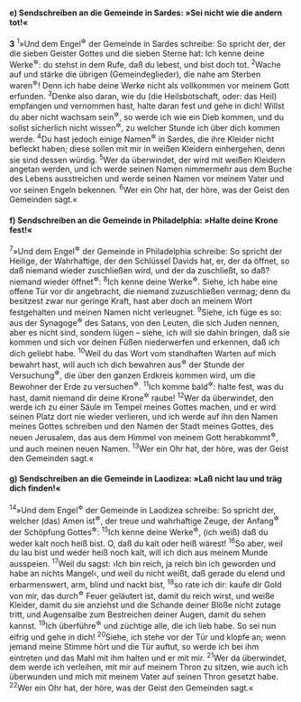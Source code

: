 #### e) Sendschreiben an die Gemeinde in Sardes: »Sei nicht wie die andern tot!«

__3__
<sup>1</sup>»Und dem Engel<sup title="1,20">&#x2732;</sup> der Gemeinde in Sardes schreibe: So spricht der, der die sieben Geister Gottes und die sieben Sterne hat: Ich kenne deine Werke<sup title="2,2">&#x2732;</sup>: du stehst in dem Rufe, daß du lebest, und bist doch tot.
<sup>2</sup>Wache auf und stärke die übrigen (Gemeindeglieder), die nahe am Sterben waren<sup title="oder: sind">&#x2732;</sup>! Denn ich habe deine Werke nicht als vollkommen vor meinem Gott erfunden.
<sup>3</sup>Denke also daran, wie du (die Heilsbotschaft, oder: das Heil) empfangen und vernommen hast, halte daran fest und gehe in dich! Willst du aber nicht wachsam sein<sup title="oder: wachen">&#x2732;</sup>, so werde ich wie ein Dieb kommen, und du sollst sicherlich nicht wissen<sup title="= erfahren">&#x2732;</sup>, zu welcher Stunde ich über dich kommen werde.
<sup>4</sup>Du hast jedoch einige Namen<sup title="= Gemeindeglieder">&#x2732;</sup> in Sardes, die ihre Kleider nicht befleckt haben; diese sollen mit mir in weißen Kleidern einhergehen, denn sie sind dessen würdig.
<sup>5</sup>Wer da überwindet, der wird mit weißen Kleidern angetan werden, und ich werde seinen Namen nimmermehr aus dem Buche des Lebens ausstreichen und werde seinen Namen vor meinem Vater und vor seinen Engeln bekennen.
<sup>6</sup>Wer ein Ohr hat, der höre, was der Geist den Gemeinden sagt.«

#### f) Sendschreiben an die Gemeinde in Philadelphia: »Halte deine Krone fest!«

<sup>7</sup>»Und dem Engel<sup title="1,20">&#x2732;</sup> der Gemeinde in Philadelphia schreibe: So spricht der Heilige, der Wahrhaftige, der den Schlüssel Davids hat, er, der da öffnet, so daß niemand wieder zuschließen wird, und der da zuschließt, so daß? niemand wieder öffnet<sup title="Jes 22,22">&#x2732;</sup>:
<sup>8</sup>Ich kenne deine Werke<sup title="2,2">&#x2732;</sup>. Siehe, ich habe eine offene Tür vor dir angebracht, die niemand zuzuschließen vermag; denn du besitzest zwar nur geringe Kraft, hast aber doch an meinem Wort festgehalten und meinen Namen nicht verleugnet.
<sup>9</sup>Siehe, ich füge es so: aus der Synagoge<sup title="oder: Versammlung, oder: Gemeinde; 2,9">&#x2732;</sup> des Satans, von den Leuten, die sich Juden nennen, aber es nicht sind, sondern lügen – siehe, ich will sie dahin bringen, daß sie kommen und sich vor deinen Füßen niederwerfen und erkennen, daß ich dich geliebt habe.
<sup>10</sup>Weil du das Wort vom standhaften Warten auf mich bewahrt hast, will auch ich dich bewahren aus<sup title="= in">&#x2732;</sup> der Stunde der Versuchung<sup title="oder: Prüfung">&#x2732;</sup>, die über den ganzen Erdkreis kommen wird, um die Bewohner der Erde zu versuchen<sup title="oder: prüfen">&#x2732;</sup>.
<sup>11</sup>Ich komme bald<sup title="oder: schnell">&#x2732;</sup>: halte fest, was du hast, damit niemand dir deine Krone<sup title="oder: deinen Siegeskranz">&#x2732;</sup> raube!
<sup>12</sup>Wer da überwindet, den werde ich zu einer Säule im Tempel meines Gottes machen, und er wird seinen Platz dort nie wieder verlieren, und ich werde auf ihn den Namen meines Gottes schreiben und den Namen der Stadt meines Gottes, des neuen Jerusalem, das aus dem Himmel von meinem Gott herabkommt<sup title="21,2">&#x2732;</sup>, und auch meinen neuen Namen.
<sup>13</sup>Wer ein Ohr hat, der höre, was der Geist den Gemeinden sagt.«

#### g) Sendschreiben an die Gemeinde in Laodizea: »Laß nicht lau und träg dich finden!«

<sup>14</sup>»Und dem Engel<sup title="1,20">&#x2732;</sup> der Gemeinde in Laodizea schreibe: So spricht der, welcher (das) Amen ist<sup title="oder: Amen heißt">&#x2732;</sup>, der treue und wahrhaftige Zeuge, der Anfang<sup title="oder: Ursprung">&#x2732;</sup> der Schöpfung Gottes<sup title="Kol 1,15.18">&#x2732;</sup>:
<sup>15</sup>Ich kenne deine Werke<sup title="2,2">&#x2732;</sup>, (ich weiß) daß du weder kalt noch heiß bist. O, daß du kalt oder heiß wärest!
<sup>16</sup>So aber, weil du lau bist und weder heiß noch kalt, will ich dich aus meinem Munde ausspeien.
<sup>17</sup>Weil du sagst: ›Ich bin reich, ja reich bin ich geworden und habe an nichts Mangel‹, und weil du nicht weißt, daß gerade du elend und erbarmenswert, arm, blind und nackt bist,
<sup>18</sup>so rate ich dir: kaufe dir Gold von mir, das durch<sup title="oder: im">&#x2732;</sup> Feuer geläutert ist, damit du reich wirst, und weiße Kleider, damit du sie anziehst und die Schande deiner Blöße nicht zutage tritt, und Augensalbe zum Bestreichen deiner Augen, damit du sehen kannst.
<sup>19</sup>Ich überführe<sup title="= weise zurecht">&#x2732;</sup> und züchtige alle, die ich lieb habe. So sei nun eifrig und gehe in dich!
<sup>20</sup>Siehe, ich stehe vor der Tür und klopfe an; wenn jemand meine Stimme hört und die Tür auftut, so werde ich bei ihm eintreten und das Mahl mit ihm halten und er mit mir.
<sup>21</sup>Wer da überwindet, dem werde ich verleihen, mit mir auf meinem Thron zu sitzen, wie auch ich überwunden und mich mit meinem Vater auf seinen Thron gesetzt habe.
<sup>22</sup>Wer ein Ohr hat, der höre, was der Geist den Gemeinden sagt.«